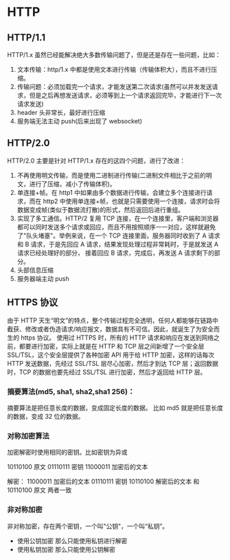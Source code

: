 # HTTP

## HTTP/1.1

HTTP/1.x 虽然已经能解决绝大多数传输问题了，但是还是存在一些问题，比如：

1. 文本传输：http/1.x 中都是使用文本进行传输（传输体积大），而且不进行压缩。
2. 传输问题：必须加载完一个请求，才能发送第二次请求(虽然可以并发发送请求，但是之后再想发送请求，必须等到上一个请求返回完毕，才能进行下一次请求发送)
3. header 头非常长，最好进行压缩
4. 服务端无法主动 push(后来出现了 websocket)

## HTTP/2.0

HTTP/2.0 主要是针对 HTTP/1.x 存在的这四个问题，进行了改进：

1. 不再使用明文传输，而是使用二进制进行传输(二进制文件相比于之前的明文，进行了压缩，减小了传输体积)。
2. 单连接+帧。在 http1 中如果由多个数据进行传输，会建立多个连接进行请求，而在 http2 中使用单连接+帧，也就是只需要使用一个连接，请求时会将数据变成帧(类似于数据流打散)的形式，然后返回后进行重组。
3. 实现了多工通信。HTTP/2 复用 TCP 连接，在一个连接里，客户端和浏览器都可以同时发送多个请求或回应，而且不用按照顺序一一对应，这样就避免了"队头堵塞"。举例来说，在一个 TCP 连接里面，服务器同时收到了 A 请求和 B 请求，于是先回应 A 请求，结果发现处理过程非常耗时，于是就发送 A 请求已经处理好的部分， 接着回应 B 请求，完成后，再发送 A 请求剩下的部分。
4. 头部信息压缩
5. 服务器端主动 push

## HTTPS 协议

由于 HTTP 天生“明文”的特点，整个传输过程完全透明，任何人都能够在链路中截获、修改或者伪造请求/响应报文，数据具有不可信。因此，就诞生了为安全而生的 https 协议。
使用过 HTTPS 时，所有的 HTTP 请求和响应在发送到网络之前，都要进行加密，实际上就是在 HTTP 和 TCP 层之间新增了一个安全层 SSL/TSL，这个安全层提供了各种加密 API 用于给 HTTP 加密，这样的话每次 HTTP 发送数据，先经过 SSL/TSL 层尽心加密，然后才到达 TCP 层；返回数据时，TCP 的数据也要先经过 SSL/TSL 进行加密，然后才返回给 HTTP 层。

### 摘要算法(md5, sha1, sha2,sha1 256)：

摘要算法是把任意长度的数据，变成固定长度的数据。
比如 md5 就是把任意长度的数据，变成 32 位的数据。

### 对称加密算法

加密解密时使用相同的密钥。比如密钥为异或

10110100 原文
01110111 密钥
11000011 加密后的文本

解密：
11000011 加密后的文本
01110111 密钥
10110100 解密后的文本 和 10110100 原文 两者一致

### 非对称加密

非对称加密，存在两个密钥，一个叫"公钥"，一个叫“私钥”。

- 使用公钥加密 那么只能使用私钥进行解密
- 使用私钥加密 那么只能使用公钥解密
